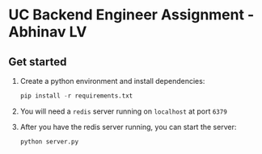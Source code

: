 # UC Backend Engineer Assignment - Abhinav LV

## Get started

1. Create a python environment and install dependencies:

   ```python
   pip install -r requirements.txt
   ```

2. You will need a `redis` server running on `localhost` at port `6379`

3. After you have the redis server running, you can start the server:

   ```bash
   python server.py
   ```
